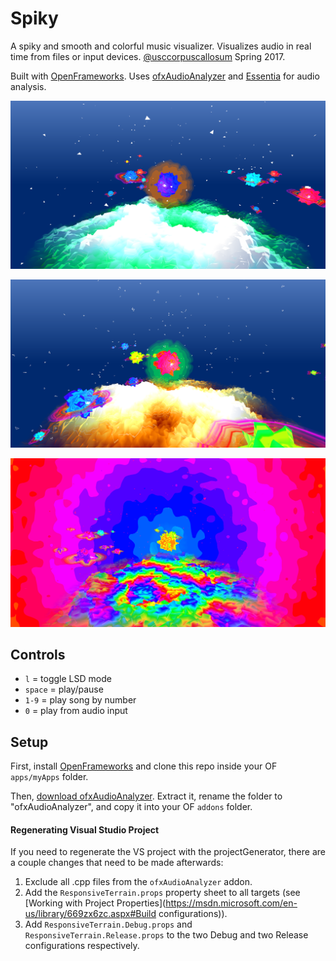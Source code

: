 # Spiky

A spiky and smooth and colorful music visualizer. Visualizes audio in real time from files or input devices.
[@usccorpuscallosum](https://github.com/USCcorpuscallosum) Spring 2017.

Built with [OpenFrameworks](http://openframeworks.cc/). Uses [ofxAudioAnalyzer](https://github.com/leozimmerman/ofxAudioAnalyzer) and [Essentia](http://essentia.upf.edu/) for audio analysis.

![Screenshot](images/screenshot1.png)

![Screenshot](images/screenshot3.png)

![Screenshot](images/screenshot-lsd1.png)

## Controls

- `l` = toggle LSD mode
- `space` = play/pause
- `1-9` = play song by number
- `0` = play from audio input

## Setup
First, install [OpenFrameworks](http://openframeworks.cc/download/) and clone this repo inside your OF `apps/myApps` folder.

Then, [download ofxAudioAnalyzer](https://github.com/leozimmerman/ofxAudioAnalyzer/archive/master.zip). Extract it, rename the folder to "ofxAudioAnalyzer", and copy it into your OF `addons` folder.

#### Regenerating Visual Studio Project

If you need to regenerate the VS project with the projectGenerator, there are a couple changes that need to be made afterwards:

1. Exclude all .cpp files from the `ofxAudioAnalyzer` addon.
2. Add the `ResponsiveTerrain.props` property sheet to all targets (see [Working with Project Properties](https://msdn.microsoft.com/en-us/library/669zx6zc.aspx#Build configurations)).
3. Add `ResponsiveTerrain.Debug.props` and `ResponsiveTerrain.Release.props` to the two Debug and two Release configurations respectively.
